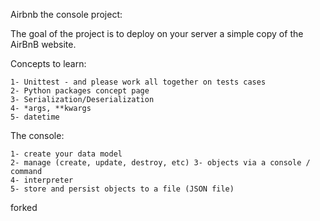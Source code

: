 Airbnb the console project:

The goal of the project is to deploy on your server a simple copy of the AirBnB website.

Concepts to learn:

    1- Unittest - and please work all together on tests cases
    2- Python packages concept page
    3- Serialization/Deserialization
    4- *args, **kwargs
    5- datetime

The console:

    1- create your data model
    2- manage (create, update, destroy, etc) 3- objects via a console / command 
    4- interpreter
    5- store and persist objects to a file (JSON file)
forked
